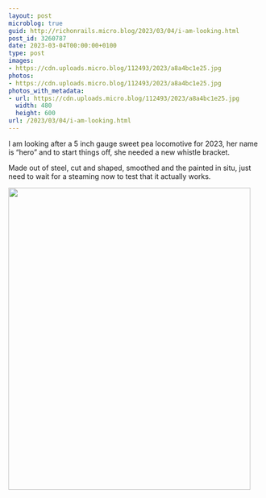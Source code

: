 ```yaml
---
layout: post
microblog: true
guid: http://richonrails.micro.blog/2023/03/04/i-am-looking.html
post_id: 3260787
date: 2023-03-04T00:00:00+0100
type: post
images:
- https://cdn.uploads.micro.blog/112493/2023/a8a4bc1e25.jpg
photos:
- https://cdn.uploads.micro.blog/112493/2023/a8a4bc1e25.jpg
photos_with_metadata:
- url: https://cdn.uploads.micro.blog/112493/2023/a8a4bc1e25.jpg
  width: 480
  height: 600
url: /2023/03/04/i-am-looking.html
---
```

I am looking after a 5 inch gauge sweet pea locomotive for 2023, her name is “hero” and to start things off, she needed a new whistle bracket.

Made out of steel, cut and shaped, smoothed and the painted in situ, just need to wait for a steaming now to test that it actually works.

<img src="uploads/2023/a8a4bc1e25.jpg" width="480" height="600" alt="">
